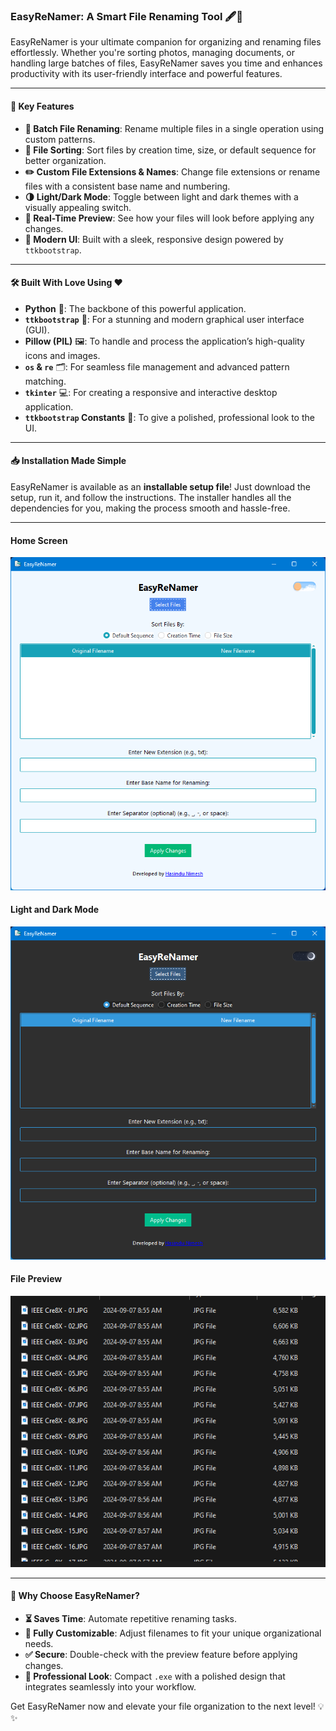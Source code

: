 ### EasyReNamer: A Smart File Renaming Tool 🖋️📂

EasyReNamer is your ultimate companion for organizing and renaming files effortlessly. Whether you're sorting photos, managing documents, or handling large batches of files, EasyReNamer saves you time and enhances productivity with its user-friendly interface and powerful features.

---

#### 🚀 **Key Features**
- **🔄 Batch File Renaming**: Rename multiple files in a single operation using custom patterns.
- **📑 File Sorting**: Sort files by creation time, size, or default sequence for better organization.
- **✏️ Custom File Extensions & Names**: Change file extensions or rename files with a consistent base name and numbering.
- **🌗 Light/Dark Mode**: Toggle between light and dark themes with a visually appealing switch.
- **👀 Real-Time Preview**: See how your files will look before applying any changes.
- **🎨 Modern UI**: Built with a sleek, responsive design powered by `ttkbootstrap`.

---

#### 🛠️ **Built With Love Using** ❤️
- **Python** 🐍: The backbone of this powerful application.
- **`ttkbootstrap`** 🎨: For a stunning and modern graphical user interface (GUI).
- **Pillow (PIL)** 🖼️: To handle and process the application’s high-quality icons and images.
- **`os` & `re`** 🗂️: For seamless file management and advanced pattern matching.
- **`tkinter`** 💻: For creating a responsive and interactive desktop application.
- **`ttkbootstrap` Constants** 📑: To give a polished, professional look to the UI.

---

#### 📥 **Installation Made Simple**
EasyReNamer is available as an **installable setup file**! Just download the setup, run it, and follow the instructions. The installer handles all the dependencies for you, making the process smooth and hassle-free. 

---

#### Home Screen
![Home Screen](Screenshots/EasyReNamer07.png)

#### Light and Dark Mode
![Dark Mode](Screenshots/EasyReNamer08.png)

#### File Preview
![File Preview](Screenshots/EasyReNamer13.png)

---

#### 🎉 Why Choose EasyReNamer? 
- **⏳ Saves Time**: Automate repetitive renaming tasks.
- **🔧 Fully Customizable**: Adjust filenames to fit your unique organizational needs.
- **✅ Secure**: Double-check with the preview feature before applying changes.
- **💼 Professional Look**: Compact `.exe` with a polished design that integrates seamlessly into your workflow.

Get EasyReNamer now and elevate your file organization to the next level! 💡✨
